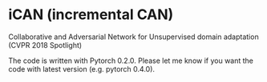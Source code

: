 # iCAN (incremental CAN)
Collaborative and Adversarial Network for Unsupervised domain adaptation (CVPR 2018 Spotlight)

The code is written with Pytorch 0.2.0. Please let me know if you want the code with latest version (e.g. pytorch 0.4.0).
